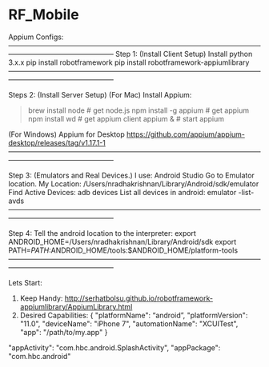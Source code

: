 # RF_Mobile

Appium Configs:
———————————————————————————————————————————————————
Step 1:
(Install Client Setup)
Install python 3.x.x
pip install robotframework
pip install robotframework-appiumlibrary
———————————————————————————————————————————————————

Steps 2:
(Install Server Setup)
(For Mac)
Install Appium:
> brew install node      # get node.js
> npm install -g appium  # get appium
> npm install wd         # get appium client
> appium &               # start appium

(For Windows)
Appium for Desktop
https://github.com/appium/appium-desktop/releases/tag/v1.17.1-1
———————————————————————————————————————————————————

Step 3:
(Emulators and Real Devices.)
I use: Android Studio
Go to Emulator location.
My Location: /Users/nradhakrishnan/Library/Android/sdk/emulator
Find Active Devices: adb devices
List all devices in android: emulator -list-avds
———————————————————————————————————————————————————

Step 4:
Tell the android location to the interpreter:
export ANDROID_HOME=/Users/nradhakrishnan/Library/Android/sdk
export PATH=${PATH}:$ANDROID_HOME/tools:$ANDROID_HOME/platform-tools
———————————————————————————————————————————————————


Lets Start:
1. Keep Handy:	http://serhatbolsu.github.io/robotframework-appiumlibrary/AppiumLibrary.html
2. Desired Capabilities:
{
    "platformName": “android”,
    "platformVersion": "11.0",
    "deviceName": "iPhone 7",
    "automationName": "XCUITest",
    "app": "/path/to/my.app"
}

  "appActivity": "com.hbc.android.SplashActivity",
  "appPackage": "com.hbc.android"
